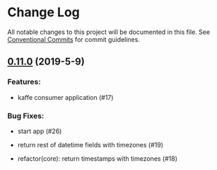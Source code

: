 # Change Log

All notable changes to this project will be documented in this file.
See [Conventional Commits](Https://conventionalcommits.org) for commit guidelines.

<!-- changelog -->

## [0.11.0](https://github.com/edenlabllc/event_manager/compare/0.11.0...0.11.0) (2019-5-9)




### Features:

* kaffe consumer application (#17)

### Bug Fixes:

* start app (#26)

* return rest of datetime fields with timezones (#19)

* refactor(core): return timestamps with timezones (#18)
